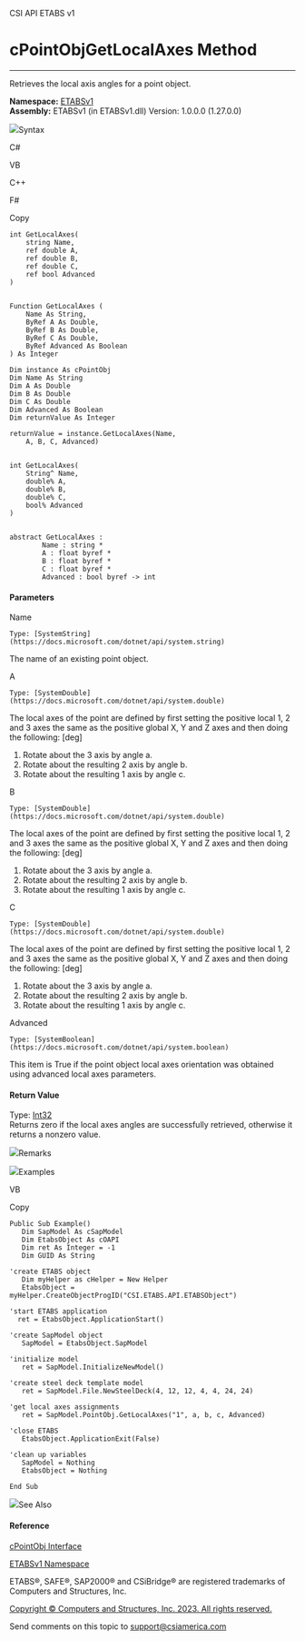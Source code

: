 ﻿

CSI API ETABS v1

# cPointObjGetLocalAxes Method  
  
---  
  
Retrieves the local axis angles for a point object.

**Namespace:** [ETABSv1](2780f1b8-2033-5289-2298-1cdb2a7508d9.htm)  
**Assembly:** ETABSv1 (in ETABSv1.dll) Version: 1.0.0.0 (1.27.0.0)

![](../icons/SectionExpanded.png)Syntax

C#

VB

C++

F#

Copy

    
    
    int GetLocalAxes(
    	string Name,
    	ref double A,
    	ref double B,
    	ref double C,
    	ref bool Advanced
    )
    
    
    Function GetLocalAxes ( 
    	Name As String,
    	ByRef A As Double,
    	ByRef B As Double,
    	ByRef C As Double,
    	ByRef Advanced As Boolean
    ) As Integer
    
    Dim instance As cPointObj
    Dim Name As String
    Dim A As Double
    Dim B As Double
    Dim C As Double
    Dim Advanced As Boolean
    Dim returnValue As Integer
    
    returnValue = instance.GetLocalAxes(Name, 
    	A, B, C, Advanced)
    
    
    int GetLocalAxes(
    	String^ Name, 
    	double% A, 
    	double% B, 
    	double% C, 
    	bool% Advanced
    )
    
    
    abstract GetLocalAxes : 
            Name : string * 
            A : float byref * 
            B : float byref * 
            C : float byref * 
            Advanced : bool byref -> int 
    

#### Parameters

Name

    Type: [SystemString](https://docs.microsoft.com/dotnet/api/system.string)  
The name of an existing point object.

A

    Type: [SystemDouble](https://docs.microsoft.com/dotnet/api/system.double)  
The local axes of the point are defined by first setting the positive local 1,
2 and 3 axes the same as the positive global X, Y and Z axes and then doing
the following: [deg]

  1. Rotate about the 3 axis by angle a.
  2. Rotate about the resulting 2 axis by angle b.
  3. Rotate about the resulting 1 axis by angle c.

B

    Type: [SystemDouble](https://docs.microsoft.com/dotnet/api/system.double)  
The local axes of the point are defined by first setting the positive local 1,
2 and 3 axes the same as the positive global X, Y and Z axes and then doing
the following: [deg]

  1. Rotate about the 3 axis by angle a.
  2. Rotate about the resulting 2 axis by angle b.
  3. Rotate about the resulting 1 axis by angle c.

C

    Type: [SystemDouble](https://docs.microsoft.com/dotnet/api/system.double)  
The local axes of the point are defined by first setting the positive local 1,
2 and 3 axes the same as the positive global X, Y and Z axes and then doing
the following: [deg]

  1. Rotate about the 3 axis by angle a.
  2. Rotate about the resulting 2 axis by angle b.
  3. Rotate about the resulting 1 axis by angle c.

Advanced

    Type: [SystemBoolean](https://docs.microsoft.com/dotnet/api/system.boolean)  
This item is True if the point object local axes orientation was obtained
using advanced local axes parameters.

#### Return Value

Type: [Int32](https://docs.microsoft.com/dotnet/api/system.int32)  
Returns zero if the local axes angles are successfully retrieved, otherwise it
returns a nonzero value.

![](../icons/SectionExpanded.png)Remarks

![](../icons/SectionExpanded.png)Examples

VB

Copy

    
    
    Public Sub Example()
       Dim SapModel As cSapModel
       Dim EtabsObject As cOAPI
       Dim ret As Integer = -1
       Dim GUID As String
    
    'create ETABS object
       Dim myHelper as cHelper = New Helper
       EtabsObject = myHelper.CreateObjectProgID("CSI.ETABS.API.ETABSObject")
    
    'start ETABS application
      ret = EtabsObject.ApplicationStart()
    
    'create SapModel object
       SapModel = EtabsObject.SapModel
    
    'initialize model
       ret = SapModel.InitializeNewModel()
    
    'create steel deck template model
       ret = SapModel.File.NewSteelDeck(4, 12, 12, 4, 4, 24, 24)
    
    'get local axes assignments
       ret = SapModel.PointObj.GetLocalAxes("1", a, b, c, Advanced)
    
    'close ETABS
       EtabsObject.ApplicationExit(False)
    
    'clean up variables
       SapModel = Nothing
       EtabsObject = Nothing
    
    End Sub

![](../icons/SectionExpanded.png)See Also

#### Reference

[cPointObj Interface](07661691-ffa8-f77b-7580-1973c7be1978.htm)

[ETABSv1 Namespace](2780f1b8-2033-5289-2298-1cdb2a7508d9.htm)

ETABS®, SAFE®, SAP2000® and CSiBridge® are registered trademarks of Computers
and Structures, Inc.  

[Copyright © Computers and Structures, Inc. 2023. All rights
reserved.](http://www.csiamerica.com)

Send comments on this topic to
[support@csiamerica.com](mailto:support%40csiamerica.com?Subject=CSI%20API%20ETABS%20v1)

